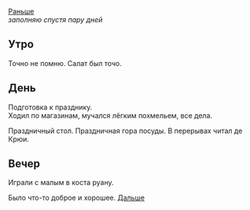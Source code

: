 [Раньше](2020.05.08.md)  
*заполняю спустя пару дней*
## Утро
Точно не помню. Салат был точо.
## День
Подготовка к празднику.  
Ходил по магазинам, мучался лёгким похмельем, все дела.

Праздничный стол. Праздничная гора посуды. В перерывах читал де Крюи.
## Вечер
Играли с малым в коста руану.

Было что-то доброе и хорошее.
[Дальше](2020.05.10.md)